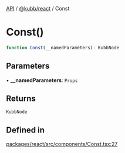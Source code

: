 [API](../../../packages.md) / [@kubb/react](../index.md) / Const

# Const()

```ts
function Const(__namedParameters): KubbNode
```

## Parameters

• **\_\_namedParameters**: `Props`

## Returns

`KubbNode`

## Defined in

[packages/react/src/components/Const.tsx:27](https://github.com/kubb-project/kubb/blob/dcebbafbee668a7722775212bce85eec29e39573/packages/react/src/components/Const.tsx#L27)
